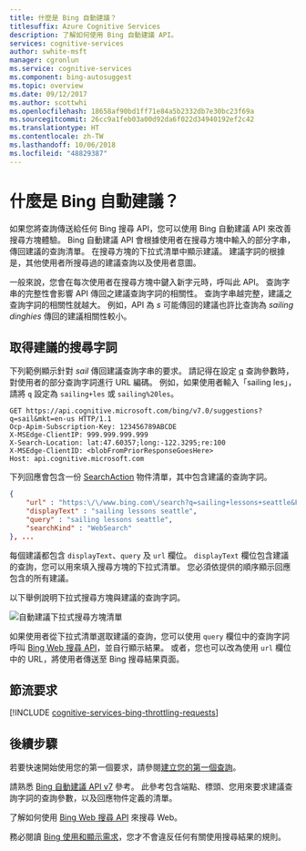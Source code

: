 ```yaml
---
title: 什麼是 Bing 自動建議？
titlesuffix: Azure Cognitive Services
description: 了解如何使用 Bing 自動建議 API。
services: cognitive-services
author: swhite-msft
manager: cgronlun
ms.service: cognitive-services
ms.component: bing-autosuggest
ms.topic: overview
ms.date: 09/12/2017
ms.author: scottwhi
ms.openlocfilehash: 18658af90bd1ff71e84a5b2332db7e30bc23f69a
ms.sourcegitcommit: 26cc9a1feb03a00d92da6f022d34940192ef2c42
ms.translationtype: HT
ms.contentlocale: zh-TW
ms.lasthandoff: 10/06/2018
ms.locfileid: "48829387"
---
```

# <a name="what-is-bing-autosuggest"></a>什麼是 Bing 自動建議？

如果您將查詢傳送給任何 Bing 搜尋 API，您可以使用 Bing 自動建議 API 來改善搜尋方塊體驗。 Bing 自動建議 API 會根據使用者在搜尋方塊中輸入的部分字串，傳回建議的查詢清單。 在搜尋方塊的下拉式清單中顯示建議。 建議字詞的根據是，其他使用者所搜尋過的建議查詢以及使用者意圖。

一般來說，您會在每次使用者在搜尋方塊中鍵入新字元時，呼叫此 API。 查詢字串的完整性會影響 API 傳回之建議查詢字詞的相關性。 查詢字串越完整，建議之查詢字詞的相關性就越大。 例如，API 為 *s* 可能傳回的建議也許比查詢為 *sailing dinghies* 傳回的建議相關性較小。

## <a name="getting-suggested-search-terms"></a>取得建議的搜尋字詞

下列範例顯示針對 *sail* 傳回建議查詢字串的要求。 請記得在設定 [q](https://docs.microsoft.com/rest/api/cognitiveservices/bing-autosuggest-api-v7-reference#query) 查詢參數時，對使用者的部分查詢字詞進行 URL 編碼。 例如，如果使用者輸入「sailing les」，請將 `q` 設定為 `sailing+les` 或 `sailing%20les`。

```http
GET https://api.cognitive.microsoft.com/bing/v7.0/suggestions?q=sail&mkt=en-us HTTP/1.1
Ocp-Apim-Subscription-Key: 123456789ABCDE
X-MSEdge-ClientIP: 999.999.999.999
X-Search-Location: lat:47.60357;long:-122.3295;re:100
X-MSEdge-ClientID: <blobFromPriorResponseGoesHere>
Host: api.cognitive.microsoft.com
```

下列回應會包含一份 [SearchAction](https://docs.microsoft.com/rest/api/cognitiveservices/bing-autosuggest-api-v7-reference#searchaction) 物件清單，其中包含建議的查詢字詞。

```json
{
    "url" : "https:\/\/www.bing.com\/search?q=sailing+lessons+seattle&FORM=USBAPI",
    "displayText" : "sailing lessons seattle",
    "query" : "sailing lessons seattle",
    "searchKind" : "WebSearch"
}, ...
```

每個建議都包含 `displayText`、`query` 及 `url` 欄位。 `displayText` 欄位包含建議的查詢，您可以用來填入搜尋方塊的下拉式清單。 您必須依提供的順序顯示回應包含的所有建議。

以下舉例說明下拉式搜尋方塊與建議的查詢字詞。

![自動建議下拉式搜尋方塊清單](./media/cognitive-services-bing-autosuggest-api/bing-autosuggest-drop-down-list.PNG)

如果使用者從下拉式清單選取建議的查詢，您可以使用 `query` 欄位中的查詢字詞呼叫 [Bing Web 搜尋 API](../bing-web-search/search-the-web.md)，並自行顯示結果。 或者，您也可以改為使用 `url` 欄位中的 URL，將使用者傳送至 Bing 搜尋結果頁面。

## <a name="throttling-requests"></a>節流要求

[!INCLUDE [cognitive-services-bing-throttling-requests](../../../includes/cognitive-services-bing-throttling-requests.md)]

## <a name="next-steps"></a>後續步驟

若要快速開始使用您的第一個要求，請參閱[建立您的第一個查詢](quickstarts/csharp.md)。

請熟悉 [Bing 自動建議 API v7](https://docs.microsoft.com/rest/api/cognitiveservices/bing-autosuggest-api-v7-reference) 參考。 此參考包含端點、標頭、您用來要求建議查詢字詞的查詢參數，以及回應物件定義的清單。

了解如何使用 [Bing Web 搜尋 API](../bing-web-search/search-the-web.md) 來搜尋 Web。

務必閱讀 [Bing 使用和顯示需求](./useanddisplayrequirements.md)，您才不會違反任何有關使用搜尋結果的規則。